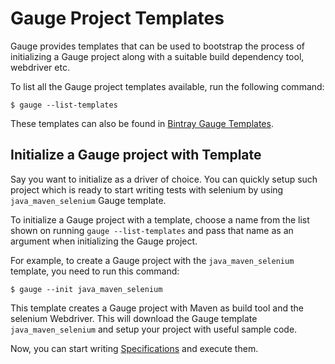 # Gauge Project Templates

Gauge provides templates that can be used to bootstrap the process of initializing a Gauge project along with a suitable build dependency tool, webdriver etc.

To list all the Gauge project templates available, run the following command:

```
$ gauge --list-templates
```

These templates can also be found in [Bintray Gauge Templates](https://bintray.com/gauge/Templates/gauge-templates/view#files).

## Initialize a Gauge project with Template

Say you want to initialize  as a driver of choice. You can quickly setup such project which is ready to start writing tests with selenium by using `java_maven_selenium` Gauge template.

To initialize a Gauge project with a template, choose a name from the list shown on running `gauge --list-templates` and pass that name as an argument when initializing the Gauge project.

For example, to create a Gauge project with the `java_maven_selenium` template, you need to run this command:

```
$ gauge --init java_maven_selenium
```

This template creates a Gauge project with Maven as build tool and the selenium Webdriver. This will download the Gauge template `java_maven_selenium` and setup your project with useful sample code.

Now, you can start writing [Specifications](../gauge_terminologies/specifications.md) and execute them.
